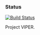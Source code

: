 ### Status
[![Build Status](https://travis-ci.org/bdfhjk/VIPER.svg?branch=master)](https://travis-ci.org/bdfhjk/VIPER)

Project VIPER.
